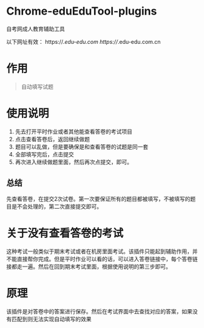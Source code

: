 # Chrome-eduEduTool-plugins
自考网成人教育辅助工具

以下网址有效：
	https://*.edu-edu.com
	https://*.edu-edu.com.cn

# 作用
> 自动填写试题	
	
# 使用说明

1. 先去打开平时作业或者其他能查看答卷的考试项目
2. 点击查看答卷后，返回继续做题
3. 题目可以乱做，但是要确保是和查看答卷的试题是同一套
4. 全部填写完后，点击提交
5. 再次进入继续做题里面，然后再次点提交，即可。

## 总结
 先查看答卷，在提交2次试卷。第一次要保证所有的题目都被填写，不被填写的题目是不会处理的，第二次直接提交即可。


# 关于没有查看答卷的考试

这种考试一般类似于期末考试或者在机房里面考试。该插件只能起到辅助作用，并不能直接帮你完成。但是平时作业可以看的话，可以进入答卷链接中，每个答卷链接都走一遍。然后在回到期末考试里面，根据使用说明的第三步即可。

# 原理
该插件是对答卷中的答案进行保存。然后在考试界面中去查找对应的答案，如果没有匹配到则无法实现自动填写的效果